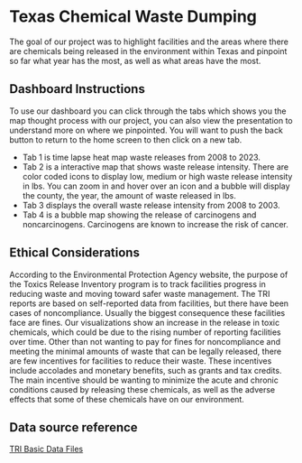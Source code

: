 # Texas Chemical Waste Dumping

The goal of our project was to highlight facilities and the areas where there are chemicals being released in the environment within Texas and pinpoint so far what year has the most, as well as what areas have the most.

## Dashboard Instructions

To use our dashboard you can click through the tabs which shows you the map thought process with our project, you can also view the presentation to understand more on where we pinpointed. You will want to push the back button to return to the home screen to then click on a new tab. 
* Tab 1 is time lapse heat map waste releases from 2008 to 2023. 
* Tab 2 is a interactive map that shows waste release intensity. There are color coded icons to display low, medium or high waste release intensity in lbs. You can zoom in and hover over an icon and a bubble will display the county, the year, the amount of waste released in lbs. 
* Tab 3 displays the overall waste release intensity from 2008 to 2003. 
* Tab 4 is a bubble map showing the release of carcinogens and noncarcinogens. Carcinogens are known to increase the risk of cancer.

## Ethical Considerations
According to the Environmental Protection Agency website, the purpose of the Toxics Release Inventory program is to track facilities progress in reducing waste and moving toward safer waste management. The TRI reports are based on self-reported data from facilities, but there have been cases of noncompliance. Usually the biggest consequence these facilities face are fines. Our visualizations show an increase in the release in toxic chemicals, which could be due to the rising number of reporting facilities over time. Other than not wanting to pay for fines for noncompliance and meeting the minimal amounts of waste that can be legally released, there are few incentives for facilities to reduce their waste. These incentives include accolades and monetary benefits, such as grants and tax credits. The main incentive should be wanting to minimize the acute and chronic conditions caused by releasing these chemicals, as well as the adverse effects that some of these chemicals have on our environment.


## Data source reference

[TRI Basic Data Files](https://www.epa.gov/toxics-release-inventory-tri-program/tri-basic-data-files-calendar-years-1987-present)


